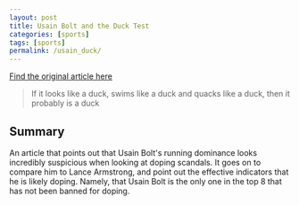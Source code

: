 ```yaml
---
layout: post
title: Usain Bolt and the Duck Test
categories: [sports]
tags: [sports]
permalink: /usain_duck/
---
```


[Find the original article here](https://medium.com/@tomnew/usain-bolt-lance-armstrong-and-the-duck-test-303b7b891e7e)

> If it looks like a duck, swims like a duck and quacks like a duck, then it probably is a duck

## Summary
An article that points out that Usain Bolt's running dominance looks incredibly suspicious when looking at doping scandals. It goes on to compare him to Lance Armstrong, and point out the effective indicators that he is likely doping. Namely, that Usain Bolt is the only one in the top 8 that has not been banned for doping. 